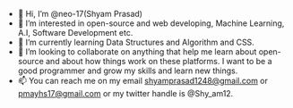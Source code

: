 - 👋 Hi, I’m @neo-17(Shyam Prasad)
- 👀 I’m interested in open-source and web developing, Machine Learning, A.I, Software Development etc.
- 🌱 I’m currently learning Data Structures and Algorithm and CSS.
- 💞️ I’m looking to collaborate on anything that help me learn about open-source and about how things work on these platforms. I want to be a good programmer and grow my skills and learn new things.
- 📫 You can reach me on my email shyamprasad1248@gmail.com or pmayhs17@gmail.com or my twitter handle is @Shy_am12.

<!---
neo-17/neo-17 is a ✨ special ✨ repository because its `README.md` (this file) appears on your GitHub profile.
You can click the Preview link to take a look at your changes.
--->
